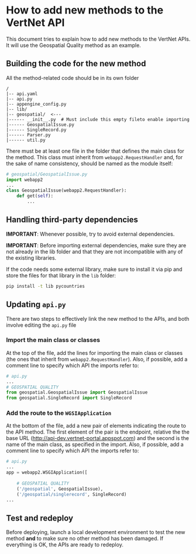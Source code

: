 # How to add new methods to the VertNet API

This document tries to explain how to add new methods to the VertNet APIs. It will use the Geospatial Quality method as an example.

## Building the code for the new method

All the method-related code should be in its own folder

```
/
|-- api.yaml
|-- api.py
|-- appengine_config.py
|-- lib/
|-- geospatial/  <---
|------ __init__.py  # Must include this empty fileto enable importing
|------ GeospatialIssue.py
|------ SingleRecord.py
|------ Parser.py
|------ util.py
```

There must be at least one file in the folder that defines the main class for the method. This class must inherit from `webapp2.RequestHandler` and, for the sake of name consistency, should be named as the module itself:

```python
# geospatial/GeospatialIssue.py
import webapp2
...
class GeospatialIssue(webapp2.RequestHandler):
	def get(self):
    	...
```

## Handling third-party dependencies

**IMPORTANT**: Whenever possible, try to avoid external dependencies.

**IMPORTANT**: Before importing external dependencies, make sure they are not already in the lib folder and that they are not incompatible with any of the existing libraries.

If the code needs some external library, make sure to install it via pip and store the files for that library in the `lib` folder:

```bash
pip install -t lib pycountries
```

## Updating `api.py`

There are two steps to effectively link the new method to the APIs, and both involve editing the `api.py` file 

### Import the main class or classes

At the top of the file, add the lines for importing the main class or classes (the ones that inherit from `webapp2.RequestHandler`). Also, if possible, add a comment line to specify which API the imports refer to:

```python
# api.py
...
# GEOSPATIAL QUALITY
from geospatial.GeospatialIssue import GeospatialIssue
from geospatial.SingleRecord import SingleRecord
```

### Add the route to the `WGSIApplication`

At the bottom of the file, add a new pair of elements indicating the route to the API method. The first element of the pair is the endpoint, relative the the base URL (http://api-dev.vertnet-portal.appspot.com) and the second is the name of the main class, as specified in the import. Also, if possible, add a comment line to specify which API the imports refer to:

```python
# api.py
...
app = webapp2.WSGIApplication([
    
    # GEOSPATIAL QUALITY
    ('/geospatial', GeospatialIssue),
    ('/geospatial/singlerecord', SingleRecord)
...
```

## Test and redeploy

Before deploying, launch a local development environment to test the new method **and** to make sure no other method has been damaged. If everything is OK, the APIs are ready to redeploy.